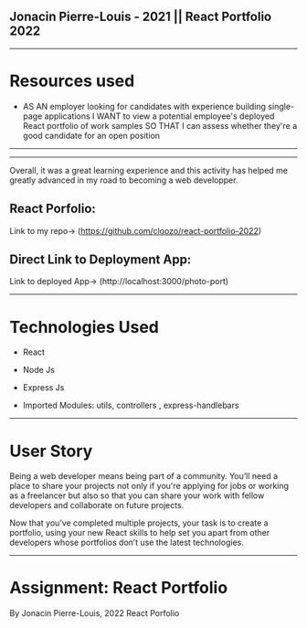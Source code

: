 
## Jonacin Pierre-Louis - 2021 || React Portfolio 2022
---

# Resources used

* AS AN employer looking for candidates with experience building single-page applications
I WANT to view a potential employee's deployed React portfolio of work samples
SO THAT I can assess whether they're a good candidate for an open position

---
---
 Overall, it was a great learning experience and this activity has helped me greatly advanced in my road to becoming a web developper.

## React Porfolio: 
Link to my repo-> (https://github.com/cloozo/react-portfolio-2022)
## Direct Link to Deployment App: 
Link to  deployed App-> (http://localhost:3000/photo-port)

---
# Technologies Used
- React
- Node Js
- Express Js

- Imported Modules: utils, controllers , express-handlebars


---
# User Story
Being a web developer means being part of a community. You’ll need a place to share your projects not only if you're applying for jobs or working as a freelancer but also so that you can share your work with fellow developers and collaborate on future projects.

Now that you’ve completed multiple projects, your task is to create a portfolio, using your new React skills to help set you apart from other developers whose portfolios don’t use the latest technologies.

---
# Assignment: React Portfolio

By Jonacin Pierre-Louis, 2022
React Porfolio

